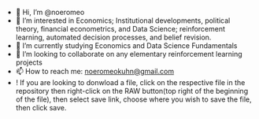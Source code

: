 - 👋 Hi, I’m @noeromeo
- 👀 I’m interested in Economics; Institutional developments, political theory, financial econometrics, and Data Science; reinforcement learning, automated decision processes, and belief revision. 
- 🌱 I’m currently studying Economics and Data Science Fundamentals
- 💞️ I’m looking to collaborate on any elementary reinforcement learning projects
- 📫 How to reach me: noeromeokuhn@gmail.com
- ! If you are looking to donwload a file, click on the respective file in the repository then right-click on the RAW button(top right of the beginning of the file), then select save link, choose where you wish to save the file, then click save.

